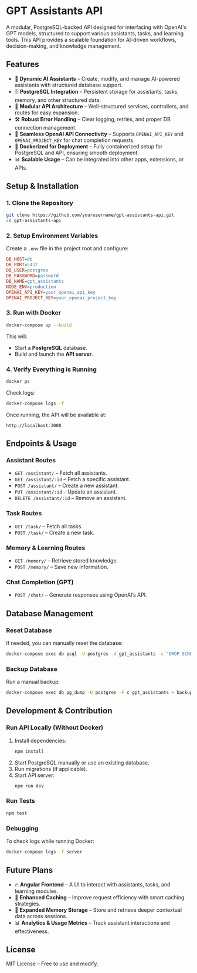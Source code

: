 # GPT Assistants API

A modular, PostgreSQL-backed API designed for interfacing with OpenAI's GPT models, structured to support various assistants, tasks, and learning tools. This API provides a scalable foundation for AI-driven workflows, decision-making, and knowledge management.

## Features

- 🚀 **Dynamic AI Assistants** – Create, modify, and manage AI-powered assistants with structured database support.
- 🗄 **PostgreSQL Integration** – Persistent storage for assistants, tasks, memory, and other structured data.
- 📡 **Modular API Architecture** – Well-structured services, controllers, and routes for easy expansion.
- 🛠 **Robust Error Handling** – Clear logging, retries, and proper DB connection management.
- 🔗 **Seamless OpenAI API Connectivity** – Supports `OPENAI_API_KEY` and `OPENAI_PROJECT_KEY` for chat completion requests.
- 🔄 **Dockerized for Deployment** – Fully containerized setup for PostgreSQL and API, ensuring smooth deployment.
- 📊 **Scalable Usage** – Can be integrated into other apps, extensions, or APIs.

## Setup & Installation

### 1. Clone the Repository

```sh
git clone https://github.com/yourusername/gpt-assistants-api.git
cd gpt-assistants-api
```

### 2. Setup Environment Variables

Create a `.env` file in the project root and configure:

```ini
DB_HOST=db
DB_PORT=5432
DB_USER=postgres
DB_PASSWORD=password
DB_NAME=gpt_assistants
NODE_ENV=production
OPENAI_API_KEY=your_openai_api_key
OPENAI_PROJECT_KEY=your_openai_project_key
```

### 3. Run with Docker

```sh
docker-compose up --build
```

This will:

- Start a **PostgreSQL** database.
- Build and launch the **API server**.

### 4. Verify Everything is Running

```sh
docker ps
```

Check logs:

```sh
docker-compose logs -f
```

Once running, the API will be available at:

```
http://localhost:3000
```

## Endpoints & Usage

### Assistant Routes

- `GET /assistant/` – Fetch all assistants.
- `GET /assistant/:id` – Fetch a specific assistant.
- `POST /assistant/` – Create a new assistant.
- `PUT /assistant/:id` – Update an assistant.
- `DELETE /assistant/:id` – Remove an assistant.

### Task Routes

- `GET /task/` – Fetch all tasks.
- `POST /task/` – Create a new task.

### Memory & Learning Routes

- `GET /memory/` – Retrieve stored knowledge.
- `POST /memory/` – Save new information.

### Chat Completion (GPT)

- `POST /chat/` – Generate responses using OpenAI’s API.

## Database Management

### Reset Database

If needed, you can manually reset the database:

```sh
docker-compose exec db psql -U postgres -d gpt_assistants -c "DROP SCHEMA public CASCADE; CREATE SCHEMA public;"
```

### Backup Database

Run a manual backup:

```sh
docker-compose exec db pg_dump -U postgres -F c gpt_assistants > backup.sql
```

## Development & Contribution

### Run API Locally (Without Docker)

1. Install dependencies:
   ```sh
   npm install
   ```
2. Start PostgreSQL manually or use an existing database.
3. Run migrations (if applicable).
4. Start API server:
   ```sh
   npm run dev
   ```

### Run Tests

```sh
npm test
```

### Debugging

To check logs while running Docker:

```sh
docker-compose logs -f server
```

## Future Plans

- 🔥 **Angular Frontend** – A UI to interact with assistants, tasks, and learning modules.
- 🔄 **Enhanced Caching** – Improve request efficiency with smart caching strategies.
- 🧠 **Expanded Memory Storage** – Store and retrieve deeper contextual data across sessions.
- 📊 **Analytics & Usage Metrics** – Track assistant interactions and effectiveness.

## License

MIT License – Free to use and modify.
